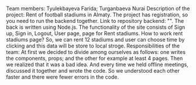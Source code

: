 Team members: Tyulekbayeva Farida; Turganbaeva Nurai
Description of the project: Rent of football stadiums in Almaty. The project has registration, so you need to run the backend together. Link to repository backend: "". The back is written using Node.js. The functionality of the site consists of Sign up, Sign in, Logout, User page, page for Rent stadiums. How to work rent stadiums page? So, we can rent 12 stadiums and user can choose time by clicking and this data will be store to local stroge.
Responsibilities of the team: At first we decided to divide among ourselves as follows: one writes the components, props; and the other for example at least 4 pages. Then we realized that it was a bad idea. And every time we held offline meetings, discussed it together and wrote the code. So we understood each other faster and there were fewer errors in the code.
